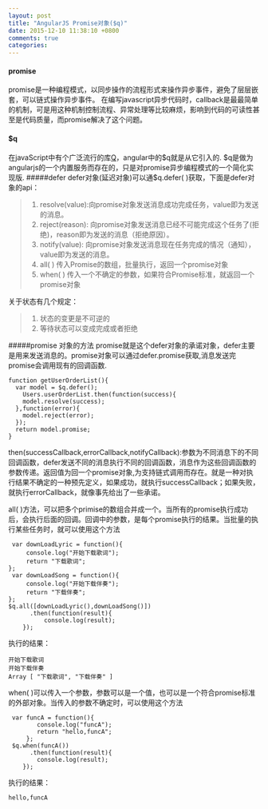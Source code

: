 ```yaml
---
layout: post
title: "AngularJS Promise对象($q)"
date: 2015-12-10 11:38:10 +0800
comments: true
categories: 
---
```


#### promise

promise是一种编程模式，以同步操作的流程形式来操作异步事件，避免了层层嵌套，可以链式操作异步事件。
在编写javascript异步代码时，callback是最最简单的机制，可是用这种机制控制流程、异常处理等比较麻烦，影响到代码的可读性甚至是代码质量，而promise解决了这个问题。

#### $q
在javaScript中有个广泛流行的库[Q](https://github.com/kriskowal/q)，angular中的$q就是从它引入的.
$q是做为angularjs的一个内置服务而存在的，只是对promise异步编程模式的一个简化实现版.
#####defer
defer对象(延迟对象)可以通$q.defer( )获取，下面是defer对象的api：

 >   1. resolve(value):向promise对象发送消息成功完成任务，value即为发送的消息。
 >   2. reject(reason): 向promise对象发送消息已经不可能完成这个任务了(拒绝)，reason即为发送的消息（拒绝原因）。
 >   3. notify(value): 向promise对象发送消息现在任务完成的情况（通知），value即为发送的消息。
 >   4. all( ) 传入Promise的数组，批量执行，返回一个promise对象
 >   5. when( ) 传入一个不确定的参数，如果符合Promise标准，就返回一个promise对象
    
关于状态有几个规定：
 >   1. 状态的变更是不可逆的
 >   2. 等待状态可以变成完成或者拒绝
  
#####promise 对象的方法
promise就是这个defer对象的承诺对象，defer主要是用来发送消息的。promise对象可以通过defer.promise获取,消息发送完promise会调用现有的回调函数.

    function getUserOrderList(){
      var model = $q.defer();
        Users.userOrderList.then(function(success){
        model.resolve(success);
      },function(error){
        model.reject(error);
      });
      return model.promise;
    }
    

then(successCallback,errorCallback,notifyCallback):参数为不同消息下的不同回调函数，defer发送不同的消息执行不同的回调函数，消息作为这些回调函数的参数传递。返回值为回一个promise对象,为支持链式调用而存在。就是一种对执行结果不确定的一种预先定义，如果成功，就执行successCallback；如果失败，就执行errorCallback，就像事先给出了一些承诺。

all( )方法，可以把多个primise的数组合并成一个。当所有的promise执行成功后，会执行后面的回调。回调中的参数，是每个promise执行的结果。当批量的执行某些任务时，就可以使用这个方法

     var downLoadLyric = function(){
         console.log("开始下载歌词");
         return "下载歌词";
    };
     var downLoadSong = function(){
         console.log("开始下载伴奏");
         return "下载伴奏";
    };
    $q.all([downLoadLyric(),downLoadSong()])
          .then(function(result){
              console.log(result);
        });

执行的结果：

    开始下载歌词
    开始下载伴奏
    Array [ "下载歌词", "下载伴奏" ] 
    

when( )可以传入一个参数，参数可以是一个值，也可以是一个符合promise标准的外部对象。当传入的参数不确定时，可以使用这个方法

     var funcA = function(){
            console.log("funcA");
            return "hello,funcA";
         };
     $q.when(funcA())
          .then(function(result){
            console.log(result);
        });
   
   执行的结果：
   
    hello,funcA

     
    



     
    


